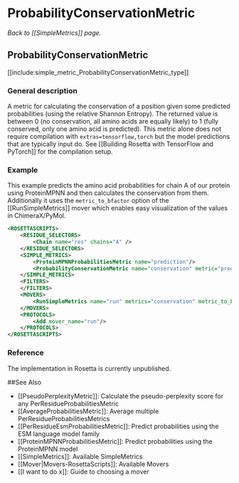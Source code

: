 # ProbabilityConservationMetric
*Back to [[SimpleMetrics]] page.*
## ProbabilityConservationMetric

[[include:simple_metric_ProbabilityConservationMetric_type]]

### General description
A metric for calculating the conservation of a position given some predicted probabilities (using the relative Shannon Entropy). The returned value is between 0 (no conservation, all amino acids are equally likely) to 1 (fully conserved, only one amino acid is predicted). This metric alone does not require compilation with `extras=tensorflow,torch` but the model predictions that are typically input do. See [[Building Rosetta with TensorFlow and PyTorch]] for the compilation setup.


### Example
This example predicts the amino acid probabilities for chain A of our protein using ProteinMPNN and then calculates the conservation from them. Additionally it uses the `metric_to_bfactor` option of the [[RunSimpleMetrics]] mover which enables easy visualization of the values in ChimeraX/PyMol.
```xml
<ROSETTASCRIPTS>
    <RESIDUE_SELECTORS>
        <Chain name="res" chains="A" />
    </RESIDUE_SELECTORS>
    <SIMPLE_METRICS>
        <ProteinMPNNProbabilitiesMetric name="prediction"/>
        <ProbabilityConservationMetric name="conservation" metric="prediction" custom_type="score"/>
    </SIMPLE_METRICS>
    <FILTERS>
    </FILTERS>
    <MOVERS>
        <RunSimpleMetrics name="run" metrics="conservation" metric_to_bfactor="score"/>
    </MOVERS>
    <PROTOCOLS>
        <Add mover_name="run"/>
    </PROTOCOLS>
</ROSETTASCRIPTS>
```

### Reference
The implementation in Rosetta is currently unpublished.

##See Also

* [[PseudoPerplexityMetric]]: Calculate the pseudo-perplexity score for any PerResidueProbabilitiesMetric
* [[AverageProbabilitiesMetric]]: Average multiple PerResidueProbabilitiesMetrics
* [[PerResidueEsmProbabilitiesMetric]]: Predict probabilities using the ESM language model family
* [[ProteinMPNNProbabilitiesMetric]]: Predict probabilities using the ProteinMPNN model
* [[SimpleMetrics]]: Available SimpleMetrics
* [[Mover|Movers-RosettaScripts]]: Available Movers
* [[I want to do x]]: Guide to choosing a mover
